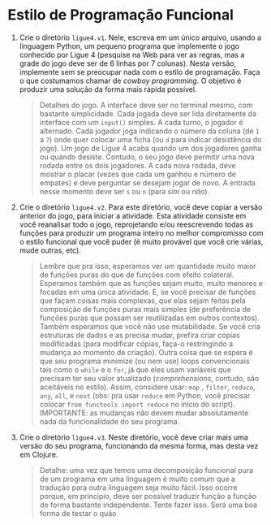 # Estilo de Programação Funcional

1. Crie o diretório `ligue4.v1`. Nele, escreva em um único
   arquivo, usando a linguagem Python, um pequeno programa que
   implemente o jogo conhecido por Ligue 4 (pesquise na Web para
   ver as regras, mas a grade do jogo deve ser de 6 linhas por 7
   colunas). Nesta versão, implemente sem se preocupar nada com o
   estilo de programação. Faça o que costumamos chamar de _cowboy
   programming_. O objetivo é produzir uma solução da forma mais
   rápida possível.

   > Detalhes do jogo. A interface deve ser no terminal mesmo,
   > com bastante simplicidade. Cada jogada deve ser lida
   > diretamente da interface com um `input()` simples. A cada
   > turno, o jogador é alternado. Cada jogador joga indicando o
   > número da coluna (de `1` a `7`) onde quer colocar uma ficha
   > (ou `d` para indicar desistência do jogo). Um jogo de Ligue
   > 4 acaba quando um dos jogadores ganha ou quando desiste.
   > Contudo, o seu jogo deve permitir uma nova rodada entre os
   > dois jogadores. A cada nova rodada, deve mostrar o placar
   > (vezes que cada um ganhou e número de empates) e deve
   > perguntar se desejam jogar de novo. A entrada nesse momento
   > deve ser `s` ou `n` (para _sim_ ou _não_).

2. Crie o diretório `ligue4.v2`. Para este diretório, você deve
   copiar a versão anterior do jogo, para iniciar a atividade.
   Esta atividade consiste em você reanalisar todo o jogo,
   reprojetando e/ou reescrevendo todas as funções para produzir
   um programa inteiro no melhor compromisso com o estilo
   funcional que você puder (é muito provável que você crie
   várias, mude outras, etc).

   > Lembre que pra isso, esperamos ver um quantidade muito maior
   > de funções puras do que de funções com efeito colateral.
   > Esperamos também que as funções sejam muito, muito menores e
   > focadas em uma única atividade. E, se você precisar de
   > funções que façam coisas mais complexas, que elas sejam
   > feitas pela composição de funções puras mais simples (de
   > preferência de funções puras que possam ser reutilizadas em
   > outros contextos). Também esperamos que você não use
   > mutabilidade. Se você cria estruturas de dados e as precisa
   > mudar, prefira criar cópias modificadas (para modificar
   > cópias, faça-o restringindo a mudança ao momento de
   > criação). Outra coisa que se espera é que seu programa
   > minimize (ou nem use) loops convencionais tais como o
   > `while` e o `for`, já que eles usam variáveis que precisam
   > ter seu valor atualizado (_comprehensions_, contudo, são
   > aceitáveis no estilo). Assim, considere usar: `map` ,
   > `filter`, `reduce`, `any`,  `all`,  e `next` (obs: pra usar
   > `reduce` em Python, você precisar colocar `from functools
   > import reduce` no início do script). IMPORTANTE: as mudanças
   > não devem mudar absolutamente nada da funcionalidade do seu
   > programa.

3. Crie o diretório `ligue4.v3`. Neste diretório, você deve criar
   mais uma versão do seu programa, funcionando da mesma forma,
   mas desta vez em Clojure.

   > Detalhe: uma vez que temos uma decomposição funcional pura
   > de um programa em uma linguagem é muito comum que a tradução
   > para outra linguagem seja muito fácil. Isso ocorre porque, em
   > princípio, deve ser possível traduzir função a função de
   > forma bastante independente. Tente fazer isso. Será uma boa
   > forma de testar o quão 

